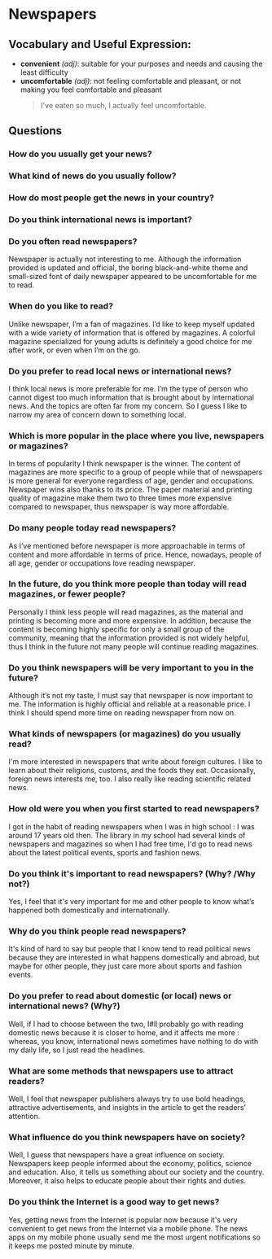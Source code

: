 # Newspapers
## Vocabulary and Useful Expression: 
* **convenient** *(adj)*: suitable for your purposes and needs and causing the least difficulty
* **uncomfortable** *(adj)*: not feeling comfortable and pleasant, or not making you feel comfortable and pleasant
  > I've eaten so much, I actually feel uncomfortable.
## Questions
### How do you usually get your news?
### What kind of news do you usually follow?
### How do most people get the news in your country?
### Do you think international news is important?
### Do you often read newspapers? 
Newspaper is actually not interesting to me. Although the information provided is updated and official, the boring black-and-white theme and small-sized font of daily newspaper appeared to be uncomfortable for me to read.
### When do you like to read? 
Unlike newspaper, I’m a fan of magazines. I’d like to keep myself updated with a wide variety of information that is offered by magazines. A colorful magazine specialized for young adults is definitely a good choice for me after work, or even when I’m on the go.
### Do you prefer to read local news or international news? 
I think local news is more preferable for me. I’m the type of person who cannot digest too much information that is brought about by international news. And the topics are often far from my concern. So I guess I like to narrow my area of concern down to something local.
### Which is more popular in the place where you live, newspapers or magazines? 
In terms of popularity I think newspaper is the winner. The content of magazines are more specific to a group of people while that of newspapers is more general for everyone regardless of age, gender and occupations. Newspaper wins also thanks to its price. The paper material and printing quality of magazine make them two to three times more expensive compared to newspaper, thus newspaper is way more affordable.
### Do many people today read newspapers? 
As I’ve mentioned before newspaper is more approachable in terms of content and more affordable in terms of price. Hence, nowadays, people of all age, gender or occupations love reading newspaper.
### In the future, do you think more people than today will read magazines, or fewer people? 
Personally I think less people will read magazines, as the material and printing is becoming more and more expensive. In addition, because the content is becoming highly specific for only a small group of the community, meaning that the information provided is not widely helpful, thus I think in the future not many people will continue reading magazines.
### Do you think newspapers will be very important to you in the future? 
Although it’s not my taste, I must say that newspaper is now important to me. The information is highly official and reliable at a reasonable price. I think I should spend more time on reading newspaper from now on.
### What kinds of newspapers (or magazines) do you usually read? 
I'm more interested in newspapers that write about foreign cultures. I like to learn about their religions, customs, and the foods they eat. Occasionally, foreign news interests me, too. I also really like reading scientific related news.
### How old were you when you first started to read newspapers? 
I got in the habit of reading newspapers when I was in high school : I was around 17 years old then. The library in my school had several kinds of newspapers and magazines so when I had free time, I'd go to read news about the latest political events, sports and fashion news.
### Do you think it's important to read newspapers? (Why? /Why not?)
Yes, I feel that it's very important for me and other people to know what’s happened both domestically and internationally.
### Why do you think people read newspapers?
It's kind of hard to say but people that I know tend to read political news because they are interested in what happens domestically and abroad, but maybe for other people, they just care more about sports and fashion events.
### Do you prefer to read about domestic (or local) news or international news? (Why?)
Well, if I had to choose between the two, I#ll probably go with reading domestic news because it is closer to home, and it affects me more : whereas, you know, international news sometimes have nothing to do with my daily life, so I just read the headlines.
### What are some methods that newspapers use to attract readers?
Well, I feel that newspaper publishers always try to use bold headings, attractive advertisements, and insights in the article to get the readers' attention.
### What influence do you think newspapers have on society?
Well, I guess that newspapers have a great influence on society. Newspapers keep people informed about the economy, politics, science and education. Also, it tells us something about our society and the country. Moreover, it also helps to educate people about their rights and duties.
### Do you think the Internet is a good way to get news?
Yes, getting news from the Internet is popular now because it's very convenient to get news from the Internet via a mobile phone. The news apps on my mobile phone usually send me the most urgent notifications so it keeps me posted minute by minute.
